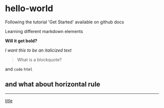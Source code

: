 # hello-world
Following the tutorial 'Get Started' available on github docs

Learning different markdown elements

**Will it get bold?**

*I want this to be an italicized text* 

>What is a blockquote?

and `code` `html` 

and what about horizontal rule
---
---

[title](www.facebook.com)
